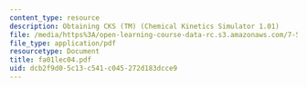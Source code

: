 ```yaml
---
content_type: resource
description: Obtaining CKS (TM) (Chemical Kinetics Simulator 1.01)
file: /media/https%3A/open-learning-course-data-rc.s3.amazonaws.com/7-51-graduate-biochemistry-fall-2001/dcb2f9d05c13c541c045272d183dcce9_fa01lec04.pdf
file_type: application/pdf
resourcetype: Document
title: fa01lec04.pdf
uid: dcb2f9d0-5c13-c541-c045-272d183dcce9
---
```

